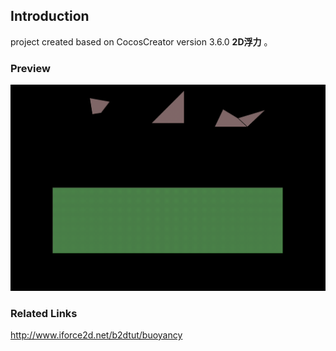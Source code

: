 ## Introduction
project created based on CocosCreator version 3.6.0 **2D浮力** 。

### Preview
![image](../../../gif/202209/2022091403.gif)

### Related Links
http://www.iforce2d.net/b2dtut/buoyancy
